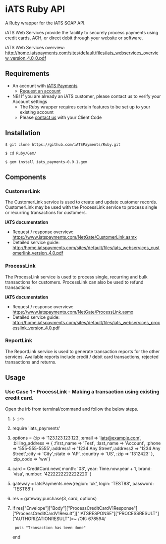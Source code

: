 # iATS Ruby API 

A Ruby wrapper for the iATS SOAP API.

iATS Web Services provide the facility to securely process payments using credit cards, ACH, or direct debit through your website or software.

iATS Web Services overview: http://home.iatspayments.com/sites/default/files/iats_webservices_overview_version_4.0_0.pdf

## Requirements

* An account with [iATS Payments](http://www.iatspayments.com/)
    * [Request an account](http://home.iatspayments.com/iats-Ruby)
* NB! If you are already an iATS customer, please contact us to verify your Account settings
    * The Ruby wrapper requires certain features to be set up to your existing account
    * Please [contact us](http://home.iatspayments.com/iats-Ruby) with your Client Code
    
## Installation

`$ git clone https://github.com/iATSPayments/Ruby.git`

`$ cd Ruby/Gem/`

`$ gem install iats_payments-0.0.1.gem`


## Components

### CustomerLink

The CustomerLink service is used to create and update customer records. CustomerLink may be used with the
ProcessLink service to process single or recurring transactions for customers.

**iATS documentation**
* Request / response overview: https://www.iatspayments.com/NetGate/CustomerLink.asmx
* Detailed service guide: http://home.iatspayments.com/sites/default/files/iats_webservices_customerlink_version_4.0.pdf

### ProcessLink

The ProcessLink service is used to process single, recurring and bulk transactions for customers. ProcessLink can
also be used to refund transactions.

**iATS documentation**
* Request / response overview: https://www.iatspayments.com/NetGate/ProcessLink.asmx
* Detailed service guide: http://home.iatspayments.com/sites/default/files/iats_webservices_processlink_version_4.0.pdf

### ReportLink

The ReportLink service is used to generate transaction reports for the other services. Available reports include
credit / debit card transactions, rejected transactions and returns.

## Usage

### Use Case 1 - ProcessLink - Making a transaction using existing credit card.

Open the irb from terminal/command and follow the below steps.

1) `$ irb`

2) require 'iats_payments'

3) options = {:ip => '123.123.123.123',:email => 'iats@example.com',
			:billing_address => { :first_name => 'Test', :last_name => 'Account', :phone => '555-555-5555',:address1 => '1234 Any Street',:address2 => '1234 Any Street',:city => 'City',:state => 'AP', :country => 'US', :zip => '1312423' },
			:zip_code => 'ww'}
			
4) card = CreditCard.new(
      month: '03',
      year: Time.now.year + 1,
      brand: 'visa',
      number: '4222222222222220'
    )
    
5) gateway = IatsPayments.new(region: 'uk',
                            login: 'TEST88',
                             password: 'TEST88')


6) res = gateway.purchase(3, card, options)

7) if res["Envelope"]["Body"]["ProcessCreditCardV1Response"]["ProcessCreditCardV1Result"]["IATSRESPONSE"]["PROCESSRESULT"]["AUTHORIZATIONRESULT"]=~ /OK: 678594/

		puts "Transaction has been done"
	
	end
